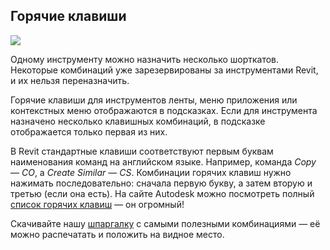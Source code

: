 ## Горячие клавиши

![](/img/RVS_18/1669980576_new-shorcuts-cover.jpeg#rounded)

Одному инструменту можно назначить несколько шорткатов. Некоторые комбинаций уже зарезервированы за инструментами Revit, и их нельзя переназначить.

Горячие клавиши для инструментов ленты, меню приложения или контекстных меню отображаются в подсказках. Если для инструмента назначено несколько клавишных комбинаций, в подсказке отображается только первая из них.

В Revit стандартные клавиши соответствуют первым буквам наименования команд на английском языке. Например, команда *Copy* — *CO*, а *Create Similar* — *CS*. Комбинации горячих клавиш нужно нажимать последовательно: сначала первую букву, а затем вторую и третью (если она есть). На сайте Autodesk можно посмотреть полный [список горячих клавиш](https://knowledge.autodesk.com/support/revit/learn-explore/caas/CloudHelp/cloudhelp/2021/ENU/Revit-Customize/files/GUID-39D549F2-75EE-4C06-8B6A-3DADE1FBEF59-htm.html) — он огромный!

Скачивайте нашу [шпаргалку](/img/RVS_18/B264_Soft_Culture_Goryachie_Klavishi_Revit.pdf) с самыми полезными комбинациями — её можно распечатать и положить на видное место.
